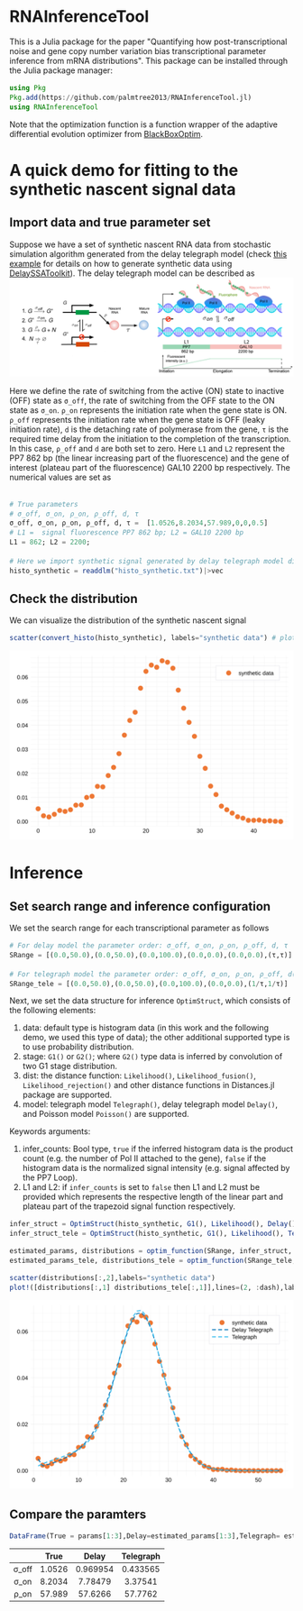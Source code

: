 # RNAInferenceTool

<!-- [![Dev](https://img.shields.io/badge/docs-dev-blue.svg)](https://palmtree2013.github.io/RNAInferenceTool.jl/dev) -->
<!-- [![Build Status](ht dtps://github.com/palmtree2013/RNAInferenceTool.jl/actions/workflows/CI.yml/badge.svg?branch=main)](https://github.com/palmtree2013/RNAInferenceTool.jl/actions/workflows/CI.yml?query=branch%3Amain) -->

This is a Julia package for the paper "Quantifying how post-transcriptional noise and gene copy number variation bias transcriptional parameter inference from mRNA distributions". This package can be installed through the Julia package manager:

```julia
using Pkg
Pkg.add(https://github.com/palmtree2013/RNAInferenceTool.jl)
using RNAInferenceTool
```
Note that the optimization function is a function wrapper of the adaptive differential evolution optimizer from [BlackBoxOptim](https://github.com/robertfeldt/BlackBoxOptim.jl).

# A quick demo for fitting to the synthetic nascent signal data

## Import data and true parameter set
Suppose we have a set of synthetic nascent RNA data from stochastic simulation algorithm generated from the delay telegraph model (check [this example](https://github.com/palmtree2013/RNAInferenceTool.jl/blob/main/examples/synthetic_data.ipynb) for details on how to generate synthetic data using [DelaySSAToolkit](https://github.com/palmtree2013/DelaySSAToolkit.jl)). The delay telegraph model can be described as 
![illustrate](examples/illustrate_delaytelegraph.png)

Here we define the rate of switching from the active (ON) state to inactive (OFF) state as `σ_off`, the rate of switching from the OFF state to the ON state as `σ_on`. `ρ_on` represents the initiation rate when the gene state is ON. `ρ_off` represents the initiation rate when the gene state is OFF (leaky initiation rate), `d` is the detaching rate of polymerase from the gene, `τ` is the required time delay from the initiation to the completion of the transcription. In this case, `ρ_off` and `d` are both set to zero.  Here `L1` and `L2` represent the PP7 862 bp (the linear increasing part of the fluorescence) and the gene of interest (plateau part of the fluorescence) GAL10 2200 bp respectively. The numerical values are set as 
```julia

# True parameters 
# σ_off, σ_on, ρ_on, ρ_off, d, τ
σ_off, σ_on, ρ_on, ρ_off, d, τ =  [1.0526,8.2034,57.989,0,0,0.5] 
# L1 =  signal fluorescence PP7 862 bp; L2 = GAL10 2200 bp 
L1 = 862; L2 = 2200;

# Here we import synthetic signal generated by delay telegraph model directly 
histo_synthetic = readdlm("histo_synthetic.txt")|>vec
```


## Check the distribution
We can visualize the distribution of the synthetic nascent signal 
```julia
scatter(convert_histo(histo_synthetic), labels="synthetic data") # plot distribution
```

![synthetic data](examples/syntheticdata.svg)

# Inference

## Set search range and inference configuration
We set the search range for each transcriptional parameter as follows
```julia
# For delay model the parameter order: σ_off, σ_on, ρ_on, ρ_off, d, τ
SRange = [(0.0,50.0),(0.0,50.0),(0.0,100.0),(0.0,0.0),(0.0,0.0),(τ,τ)]

# For telegraph model the parameter order: σ_off, σ_on, ρ_on, ρ_off, d(= 1/τ) 
SRange_tele = [(0.0,50.0),(0.0,50.0),(0.0,100.0),(0.0,0.0),(1/τ,1/τ)]
```

Next, we set the data structure for inference `OptimStruct`, which consists of the following elements:

1. data: default type is histogram data (in this work and the following demo, we used this type of data); the other additional supported type is to use probability distribution.
2. stage: `G1()` or `G2()`; where `G2()` type data is inferred by convolution of two G1 stage distribution.
3. dist: the distance function: `Likelihood()`, `Likelihood_fusion()`, `Likelihood_rejection()` and other distance functions in Distances.jl package are supported.
4. model: telegraph model `Telegraph()`, delay telegraph model `Delay()`, and Poisson model `Poisson()` are supported.
   
Keywords arguments:
1. infer_counts: Bool type, `true` if the inferred histogram data is the product count (e.g. the number of Pol II attached to the gene), `false` if the histogram data is the normalized signal intensity (e.g. signal affected by the PP7 Loop).
2. L1 and L2: if `infer_counts` is set to `false` then L1 and L2 must be provided which represents the respective length of the linear part and plateau part of the trapezoid signal function respectively.

```julia
infer_struct = OptimStruct(histo_synthetic, G1(), Likelihood(), Delay(); infer_counts = false, L1 = 862, L2 =2200)
infer_struct_tele = OptimStruct(histo_synthetic, G1(), Likelihood(), Telegraph(); infer_counts = false, L1 = 862, L2 =2200)
```

```julia
estimated_params, distributions = optim_function(SRange, infer_struct, MaxFuncEvals = 10000)
estimated_params_tele, distributions_tele = optim_function(SRange_tele, infer_struct_tele, MaxFuncEvals = 10000)
```

```julia
scatter(distributions[:,2],labels="synthetic data")
plot!([distributions[:,1] distributions_tele[:,1]],lines=(2, :dash),labels=["Delay Telegraph" "Telegraph"])
```

![delaytele](examples/delaytele.svg)

## Compare the paramters
```julia
DataFrame(True = params[1:3],Delay=estimated_params[1:3],Telegraph= estimated_params_tele[1:3])
```
|       |  True  |  Delay   | Telegraph |
| :---: | :----: | :------: | :-------: |
| σ_off | 1.0526 | 0.969954 | 0.433565  |
| σ_on  | 8.2034 | 7.78479  |  3.37541  |
| ρ_on  | 57.989 | 57.6266  |  57.7762  |
